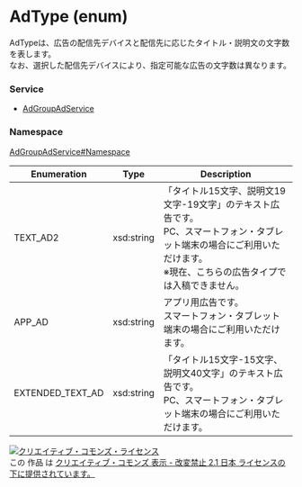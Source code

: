 # AdType (enum)
AdTypeは、広告の配信先デバイスと配信先に応じたタイトル・説明文の文字数を表します。<br>
なお、選択した配信先デバイスにより、指定可能な広告の文字数は異なります。

### Service
+ [AdGroupAdService](../../services/AdGroupAdService.md)

### Namespace
[AdGroupAdService#Namespace](../../services/AdGroupAdService.md#namespace)

| Enumeration | Type | Description |
|---|---|---|
| TEXT_AD2| xsd:string| 「タイトル15文字、説明文19文字-19文字」のテキスト広告です。<br>PC、スマートフォン・タブレット端末の場合にご利用いただけます。<br>※現在、こちらの広告タイプでは入稿できません。 |
| APP_AD| xsd:string| アプリ用広告です。<br>スマートフォン・タブレット端末の場合にご利用いただけます。 |
| EXTENDED_TEXT_AD| xsd:string| 「タイトル15文字-15文字、説明文40文字」のテキスト広告です。<br>PC、スマートフォン・タブレット端末の場合にご利用いただけます。 |

<a rel="license" href="http://creativecommons.org/licenses/by-nd/2.1/jp/"><img alt="クリエイティブ・コモンズ・ライセンス" style="border-width:0" src="https://i.creativecommons.org/l/by-nd/2.1/jp/88x31.png" /></a><br />この 作品 は <a rel="license" href="http://creativecommons.org/licenses/by-nd/2.1/jp/">クリエイティブ・コモンズ 表示 - 改変禁止 2.1 日本 ライセンスの下に提供されています。</a>

